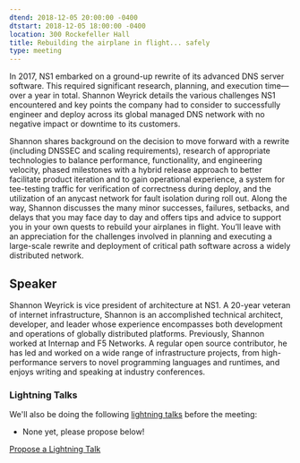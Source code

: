 ```yaml
---
dtend: 2018-12-05 20:00:00 -0400
dtstart: 2018-12-05 18:00:00 -0400
location: 300 Rockefeller Hall
title: Rebuilding the airplane in flight... safely
type: meeting
---
```


In 2017, NS1 embarked on a ground-up rewrite of its advanced DNS
server software. This required significant research, planning, and
execution time—over a year in total. Shannon Weyrick details the
various challenges NS1 encountered and key points the company had to
consider to successfully engineer and deploy across its global managed
DNS network with no negative impact or downtime to its customers.

Shannon shares background on the decision to move forward with a
rewrite (including DNSSEC and scaling requirements), research of
appropriate technologies to balance performance, functionality, and
engineering velocity, phased milestones with a hybrid release approach
to better facilitate product iteration and to gain operational
experience, a system for tee-testing traffic for verification of
correctness during deploy, and the utilization of an anycast network
for fault isolation during roll out. Along the way, Shannon discusses
the many minor successes, failures, setbacks, and delays that you may
face day to day and offers tips and advice to support you in your own
quests to rebuild your airplanes in flight. You’ll leave with an
appreciation for the challenges involved in planning and executing a
large-scale rewrite and deployment of critical path software across a
widely distributed network.

## Speaker ##

Shannon Weyrick is vice president of architecture at NS1. A 20-year
veteran of internet infrastructure, Shannon is an accomplished
technical architect, developer, and leader whose experience
encompasses both development and operations of globally distributed
platforms. Previously, Shannon worked at Internap and F5 Networks. A
regular open source contributor, he has led and worked on a wide range
of infrastructure projects, from high-performance servers to novel
programming languages and runtimes, and enjoys writing and speaking at
industry conferences.

### Lightning Talks ###

We'll also be doing the
following [lightning talks](/lightning-talks.html) before the meeting:

* None yet, please propose below!

<a class="btn btn-default btn-hvopen"
  href="https://goo.gl/forms/MhJegBO3Tir7SlHf1" role="button">Propose
  a Lightning Talk</a>
